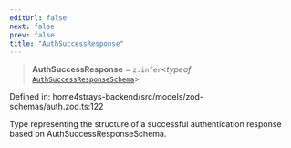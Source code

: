 ```yaml
---
editUrl: false
next: false
prev: false
title: "AuthSuccessResponse"
---
```


> **AuthSuccessResponse** = `z.infer`\<*typeof* [`AuthSuccessResponseSchema`](/docs/code/backend/models/zod-schemas/authzod/variables/authsuccessresponseschema/)\>

Defined in: home4strays-backend/src/models/zod-schemas/auth.zod.ts:122

Type representing the structure of a successful authentication response
based on AuthSuccessResponseSchema.
